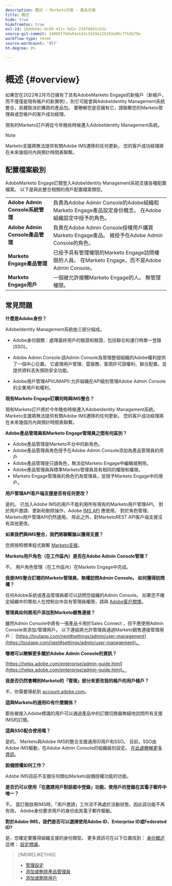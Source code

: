 ```yaml
---
description: 概述 — Marketo文檔 — 產品文檔
title: 概述
hide: true
hidefromtoc: true
exl-id: 18ddeebc-bc89-411c-9d2c-23df6841cb3a
source-git-commit: 34860f7b0a94a142c3d29a225203a00c7fb3b79e
workflow-type: tm+mt
source-wordcount: '957'
ht-degree: 0%

---
```


# 概述 {#overview}

如果您在2022年2月15日擁有了具有AdobeMarketo Engage的新帳戶（新帳戶，而不僅僅是現有帳戶的新實例），則它可能會與AdobeIdentity Management系統整合，具體取決於購買的產品包。 要瞭解您是否擁有它，請聯繫您的Marketo管理員或您帳戶的客戶成功經理。

現有的Marketo訂戶將從今年晚些時候遷入AdobeIdentity Management系統。

>[!NOTE]
>
>Marketo支援將無法提供有關Adobe IMS遷移的任何更新。 您的客戶成功經理將在未來幾個月內與預計時間表聯繫。

## 配置檔案級別

AdobeMarketo Engage訂閱登入AdobeIdentity Management系統支援各種配置檔案。 以下是與此整合相關的用戶配置檔案類型。

<table>
 <tr>
  <td><strong>Adobe Admin Console系統管理</strong></td>
  <td>負責為Adobe Admin Console的Adobe組織和Marketo Engage產品設定身份概念。 在Adobe組織設定中授予的角色。</td>
 </tr>
 <tr>
  <td><strong>Adobe Admin Console產品管理</strong></td>
  <td>負責在Adobe Admin Console授權用戶購買Marketo Engage產品。 被授予在Adobe Admin Console的角色。</td>
 </tr>
 <tr>
  <td><strong>Marketo Engage產品管理</strong></td>
  <td>已授予具有管理權限的Marketo Engage訪問權限的人員。 在Marketo Engage，而不是Adobe Admin Console。</td>
 </tr>
 <tr>
  <td><strong>Marketo Engage用戶</strong></td>
  <td>一個被允許接觸Marketo Engage的人。 無管理權限。</td>
 </tr>
</table>

## 常見問題

**什麼是Adobe身份？**

AdobeIdentity Management系統由三部分組成。

* Adobe身份服務：處理最終用戶的驗證和驗證，包括聯合和運行時單一登錄(SSO)。

* Adobe Admin Console:該Admin Console為管理整個組織的Adobe權利提供了一個中心位置。 它處理用戶管理、雲服務、案頭許可證權利、聯合配置，並提供資料丟失預防安全功能。

* Adobe用戶管理API(UMAPI):允許組織在API級別管理Adobe Admin Console的企業用戶和權利。

**現有Marketo Engage訂購何時與IMS整合？**

現有Marketo訂戶將於今年晚些時候遷入AdobeIdentity Management系統。 Marketo支援將無法提供有關Adobe IMS遷移的任何更新。 您的客戶成功經理將在未來幾個月內與預計時間表聯繫。

**Adobe產品管理員和Marketo Engage管理員之間有何區別？**

* Adobe產品管理是Marketo平台中的新角色。
* Adobe產品管理員角色授予在Adobe Admin Console添加為產品管理員的用戶
* Adobe產品管理是只讀角色，無法從Marketo Engage中編輯或刪除。
* Adobe產品管理員與標準Marketo管理員具有相同的權限和權限。
* Marketo Engage管理員的角色仍為管理員，並授予Marketo Engage中的用戶。

**用戶管理API客戶端支援是否有任何更改？**

是的。 已加入Adobe IMS的用戶不能利用所有現有的Marketo用戶管理API。 對於用戶邀請、更新和刪除操作，Adobe [IMS API](https://www.adobe.io/apis/experienceplatform/umapi-new.html) 應使用。 對於角色管理，Marketo用戶管理API仍然適用。 除此之外，對MarketoREST API客戶端支援沒有其他更改。

**如果我們與IMS整合，我們將聯繫誰以獲得支援？**

您將按照標準程式聯繫 [Marketo支援](https://nation.marketo.com/t5/support/ct-p/Support)。

**Marketo用戶角色（在工作區內）是否在Adobe Admin Console管理？**

不。 用戶角色管理（在工作區內）在Marketo Engage中完成。

**我是IMS整合訂閱的Marketo管理員，無權訪問Admin Console。 如何獲得訪問權？**

任何Adobe系統或產品管理員都可以訪問您組織的Admin Console。 如果您不確定組織中的哪些人在控制台中具有管理員權限，請與 [Adobe客戶關懷](https://helpx.adobe.com/contact.html)。

**管理員如何將用戶添加到Marketo銷售連接？**

雖然Admin Console中將有一張產品卡用於Sales Connect ，但不應使用Admin Console來添加/管理用戶。 以下連結將允許管理員通過Marketo銷售連接管理用戶： [https://toutapp.com/next#settings/admin/user-management](https://toutapp.com/next#settings/admin/user-management)。

**哪裡可以瞭解更多關於Adobe Admin Console的資訊？**

[https://helpx.adobe.com/enterprise/admin-guide.html](https://helpx.adobe.com/enterprise/admin-guide.html)。

**我是否仍然會轉到Marketo的「管理」部分來更改我的帳戶的用戶帳戶？**

不，你需要導航到 [account.adobe.com](https://account.adobe.com)。

**這與Marketo的通用ID有什麼關係？**

那些被接入Adobe標識的用戶可以通過產品中的訂閱切換器無縫地訪問所有支援IMS的訂閱。

**這與SSO配合使用嗎？**

是的。 Marketo與Adobe IMS的整合支援通用ID用戶和SSO。 目前，SSO由Adobe IMS驅動，在Adobe Admin Console的組織級別設定。 [在此處瞭解更多資訊](https://helpx.adobe.com/enterprise/using/set-up-identity.html)。

**設備授權如何工作？**

Adobe IMS目前不支援任何類似Marketo設備授權功能的功能。

**是否仍可以使用「在邀請用戶對話框中登錄」功能，使用戶的登錄在其電子郵件中唯一？**

不。 當訂閱啟用IMS時，「用戶邀請」工作流不再處於活動狀態，因此該功能不再有效。 Adobe身份要求用戶的身份由其電子郵件驅動。

**對於Adobe IMS，我們是否可以選擇使用Adobe ID、Enterprise ID或Federated ID?**

是，您確定要獲得組織支援的身份類型。 更多資訊可在以下位置找到： [身份概述](https://helpx.adobe.com/enterprise/using/identity.html) 這裡： [設定標識](https://helpx.adobe.com/enterprise/using/set-up-identity.html)。

>[!MORELIKETHIS]
>
>* [管理設定](/help/marketo/product-docs/administration/marketo-with-adobe-identity/admin-setup.md)
>* [添加或刪除產品管理員](/help/marketo/product-docs/administration/marketo-with-adobe-identity/add-or-remove-a-product-admin.md)
>* [添加或刪除用戶](/help/marketo/product-docs/administration/marketo-with-adobe-identity/add-or-remove-a-user.md)


